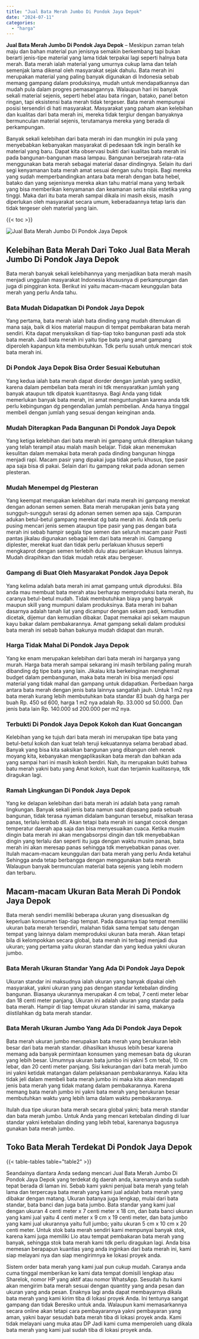 ```yaml
---
title: "Jual Bata Merah Jumbo Di Pondok Jaya Depok"
date: "2024-07-11"
categories: 
  - "harga"
---
```


**Jual Bata Merah Jumbo Di Pondok Jaya Depok** – Meskipun zaman telah maju dan bahan material pun jenisnya semakin berkembang tapi bukan berarti jenis-tipe material yang lama tidak terpakai lagi seperti halnya bata merah. Bata merah ialah material yang umurnya cukup lama dan telah semenjak lama dikenal oleh masyarakat sejak dahulu. Bata merah ini merupakan material yang paling banyak digunakan di Indonesia sebab memang gampang dalam produksinya, mudah untuk mendapatkannya dan mudah pula dalam progres pemasangannya. Walaupun hari ini banyak sekali material sejenis, seperti hebel atau bata ringan, batako, panel beton ringan, tapi eksistensi bata merah tidak tergeser. Bata merah mempunyai posisi tersendiri di hati masyarakat. Masyarakat yang paham akan kelebihan dan kualitas dari bata merah ini, mereka tidak tergiur dengan banyaknya bermunculan material sejenis, terutamanya mereka yang berada di perkampungan.

Banyak sekali kelebihan dari bata merah ini dan mungkin ini pula yang menyebabkan kebanyakan masyarakat di pedesaan tdk ingin beralih ke material yang baru. Dapat kita observasi bukti dari kualitas bata merah ini pada bangunan-bangunan masa lampau. Bangunan bersejarah rata-rata menggunakan bata merah sebagai material dasar dindingnya. Selain itu dari segi kenyamanan bata merah amat sesuai dengan suhu tropis. Bagi mereka yang sudah memperbandingkan antara bata merah dengan bata hebel, batako dan yang sejenisnya mereka akan tahu matrial mana yang terbaik yang bisa memberikan kenyamanan dan keamanan serta nilai estetika yang tinggi. Maka dari itu bata merah sampai dikala ini masih eksis, masih diperlukan oleh masyarakat secara umum, keberadaannya tetap laris dan tidak tergeser oleh material yang lain.

{{< toc >}}

![Jual Bata Merah Jumbo Di Pondok Jaya Depok](/images/jual-bata-merah-27.png)

## Kelebihan Bata Merah Dari Toko Jual Bata Merah Jumbo Di Pondok Jaya Depok

Bata merah banyak sekali kelebihannya yang menjadikan bata merah masih menjadi unggulan masyarakat Indonesia khususnya di perkampungan dan juga di pinggiran kota. Berikut ini yaitu macam-macam keunggulan bata merah yang perlu Anda tahu.

### Bata Mudah Didapatkan Di Pondok Jaya Depok

Yang pertama, bata merah ialah bata dinding yang mudah ditemukan di mana saja, baik di kios material maupun di tempat pembakaran bata merah sendiri. Kita dapat menyaksikan di tiap-tiap toko bangunan pasti ada stok bata merah. Jadi bata merah ini yaitu tipe bata yang amat gampang diperoleh kapanpun kita membutuhkan. Tdk perlu susah untuk mencari stok bata merah ini.

### Di Pondok Jaya Depok Bisa Order Sesuai Kebutuhan

Yang kedua ialah bata merah dapat diorder dengan jumlah yang sedikit, karena dalam pembelian bata merah ini tdk mensyaratkan jumlah yang banyak ataupun tdk dipatok kuantitasnya. Bagi Anda yang tidak memerlukan banyak bata merah, ini amat menguntungkan karena anda tdk perlu kebingungan dg pengendalian jumlah pembelian. Anda hanya tinggal membeli dengan jumlah yang sesuai dengan keinginan anda.

### Mudah Diterapkan Pada Bangunan Di Pondok Jaya Depok

Yang ketiga kelebihan dari bata merah ini gampang untuk diterapkan tukang yang telah terampil atau malah masih belajar. Tidak akan menemukan kesulitan dalam memakai bata merah pada dinding bangunan hingga menjadi rapi. Macam pasir yang dipakai juga tidak perlu khusus, tipe pasir apa saja bisa di pakai. Selain dari itu gampang rekat pada adonan semen plesteran.

### Mudah Menempel dg Plesteran

Yang keempat merupakan kelebihan dari mata merah ini gampang merekat dengan adonan semen semen. Bata merah merupakan jenis bata yang sungguh-sungguh serasi dg adonan semen semen apa saja. Campuran adukan betul-betul gampang merekat dg bata merah ini. Anda tdk perlu pusing mencari jenis semen ataupun tipe pasir yang pas dengan bata merah ini sebab hampir segala tipe semen dan seluruh macam pasir Pasti pantas jikalau digunakan sebagai lem dari bata merah ini. Gampang diplester, merekat kuat dan tidak perlu perlakuan khusus seperti mengkaprot dengan semen terlebih dulu atau perlakuan khusus lainnya. Mudah dirapihkan dan tidak mudah retak atau bergeser.

### Gampang di Buat Oleh Masyarakat Pondok Jaya Depok

Yang kelima adalah bata merah ini amat gampang untuk diproduksi. Bila anda mau membuat bata merah atau berharap memproduksi bata merah, itu caranya betul-betul mudah. Tidak membutuhkan biaya yang banyak maupun skill yang mumpuni dalam produksinya. Bata merah ini bahan dasarnya adalah tanah liat yang dicampur dengan sekam padi, kemudian dicetak, dijemur dan kemudian dibakar. Dapat memakai api sekam maupun kayu bakar dalam pembakarannya. Amat gampang sekali dalam produksi bata merah ini sebab bahan bakunya mudah didapat dan murah.

### Harga Tidak Mahal Di Pondok Jaya Depok

Yang ke enam merupakan kelebihan dari bata merah ini harganya yang murah. Harga bata merah sampai sekarang ini masih terbilang paling murah dibanding dg tipe bata yang lain. Jikalau kita berkeinginan menghemat budget dalam pembangunan, maka bata merah ini bisa menjadi opsi material yang tidak mahal dan gampang untuk didapatkan. Perbedaan harga antara bata merah dengan jenis bata lainnya sangatlah jauh. Untuk 1 m2 nya bata merah kurang lebih membutuhkan bata standar 83 buah dg harga per buah Rp. 450 sd 600, harga 1 m2 nya adalah Rp. 33.000 sd 50.000. Dan jenis bata lain Rp. 140.000 sd 200.000 per m2 nya.

### Terbukti Di Pondok Jaya Depok Kokoh dan Kuat Goncangan

Kelebihan yang ke tujuh dari bata merah ini merupakan tipe bata yang betul-betul kokoh dan kuat telah teruji kekuatannya selama berabad abad. Banyak yang bisa kita saksikan bangunan yang dibangun oleh nenek moyang kita, kebanyakan mengaplikasikan bata merah dan bahkan ada yang sampai hari ini masih kokoh berdiri. Nah, itu merupakan bukti bahwa batu merah yakni batu yang Amat kokoh, kuat dan terjamin kualitasnya, tdk diragukan lagi.

### Ramah Lingkungan Di Pondok Jaya Depok

Yang ke delapan kelebihan dari bata merah ini adalah bata yang ramah lingkungan. Banyak sekali jenis bata namun saat dipasang pada sebuah bangunan, tidak terasa nyaman didalam bangunan tersebut, misalkan terasa panas, terlalu lembab dll. Akan tetapi bata merah ini sangat cocok dengan temperatur daerah apa saja dan bisa menyesuaikan cuaca. Ketika musim dingin bata merah ini akan mengabsorpsi dingin dan tdk menyebabkan dingin yang terlalu dan seperti itu juga dengan waktu musim panas, bata merah ini akan meresap panas sehingga tdk menyebabkan panas over. Itulah macam-macam keunggulan dari bata merah yang perlu Anda ketahui Sehingga anda tetap berbangga dengan menggunakan bata merah Walaupun banyak bermunculan material bata sejenis yang lebih modern dan terbaru.

## Macam-macam Ukuran Bata Merah Di Pondok Jaya Depok

Bata merah sendiri memiliki beberapa ukuran yang disesuaikan dg keperluan konsumen tiap-tiap tempat. Pada dasarnya tiap tempat memiliki ukuran bata merah tersendiri, malahan tidak sama tempat satu dengan tempat yang lainnya dalam memproduksi ukuran bata merah. Akan tetapi bila di kelompokkan secara global, bata merah ini terbagi menjadi dua ukuran; yang pertama yaitu ukuran standar dan yang kedua yakni ukuran jumbo.

### Bata Merah Ukuran Standar Yang Ada Di Pondok Jaya Depok

Ukuran standar ini maksudnya ialah ukuran yang banyak dipakai oleh masyarakat, yakni ukuran yang pas dengan standar ketebalan dinding bangunan. Biasanya ukurannya merupakan 4 cm tebal, 7 centi meter lebar dan 18 centi meter panjang. Ukuran ini adalah ukuran yang standar pada bata merah. Hampir di tiap tempat ukuran standar ini sama, makanya diistilahkan dg bata merah standar.

### Bata Merah Ukuran Jumbo Yang Ada Di Pondok Jaya Depok

Bata merah ukuran jumbo merupakan bata merah yang berukuran lebih besar dari bata merah standar. dihasilkan khusus lebih besar karena memang ada banyak permintaan konsumen yang memesan bata dg ukuran yang lebih besar. Umumnya ukuran bata jumbo ini yakni 5 cm tebal, 10 cm lebar, dan 20 centi meter panjang. Sisi kekurangan dari bata merah jumbo ini yakni ketidak matangan dalam pelaksanaan pembakarannya. Kalau kita tidak jeli dalam membeli bata merah jumbo ini maka kita akan mendapati jenis bata merah yang tidak matang dalam pembakarannya. Karena memang bata merah jumbo ini yakni bata merah yang berukuran besar membutuhkan waktu yang lebih lama dalam waktu pembakarannya.

Itulah dua tipe ukuran bata merah secara global yakni; bata merah standar dan bata merah jumbo. Untuk Anda yang mencari ketebalan dinding di luar standar yakni ketebalan dinding yang lebih tebal, karenanya bagusnya gunakan bata merah jumbo.

## Toko Bata Merah Terdekat Di Pondok Jaya Depok

{{< table-tables table="table2" >}}

Seandainya diantara Anda sedang mencari Jual Bata Merah Jumbo Di Pondok Jaya Depok yang terdekat dg daerah anda, karenanya anda sudah tepat berada di laman ini. Sebab kami yakni penjual bata merah yang telah lama dan terpercaya bata merah yang kami jual adalah bata merah yang dibakar dengan matang. Ukuran batanya juga lengkap, mulai dari bata standar, bata banci dan juga bata jumbo. Bata standar yang kami jual dengan ukuran 4 centi meter x 7 centi meter x 18 cm, dan bata banci ukuran yang kami jual yaitu 4 centi meter x 9 cm x 19 centi meter, dan bata jumbo yang kami jual ukurannya yaitu full jumbo; yaitu ukuran 5 cm x 10 cm x 20 centi meter. Untuk stok bata merah sendiri kami mempunyai banyak stok, karena kami juga memiliki Lio atau tempat pembakaran bata merah yang banyak, sehingga stok bata merah kami tdk perlu diragukan lagi. Anda bisa memesan berapapun kuantias yang anda inginkan dari bata merah ini, kami siap melayani nya dan siap mengirimnya ke lokasi proyek anda.

Sistem order bata merah yang kami jual pun cukup mudah. Caranya anda cuma tinggal memberikan ke kami data tempat domisili lengkap atau Sharelok, nomor HP yang aktif atau nomor WhatsApp. Sesudah itu kami akan mengirim bata merah sesuai dengan quantity yang anda pesan dan ukuran yang anda pesan. Enaknya lagi anda dapat membayarnya dikala bata merah yang kami kirim tiba di lokasi proyek Anda. Ini tentunya sangat gampang dan tidak Beresiko untuk anda. Walaupun kami memasarkannya secara online akan tetapi cara pembayarannya yakni pembayaran yang aman, yakni bayar sesudah bata merah tiba di lokasi proyek anda. Kami tidak melayani uang muka atau DP Jadi kami cuma memperoleh uang dikala bata merah yang kami jual sudah tiba di lokasi proyek anda.
